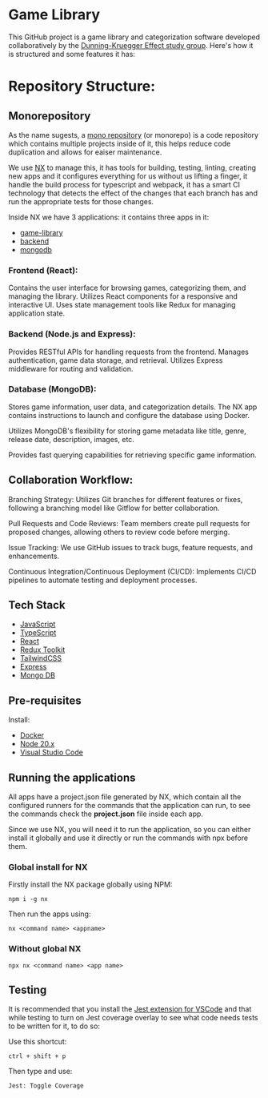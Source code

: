 # Game Library

This GitHub project is a game library and categorization software developed collaboratively by the [Dunning-Kruegger Effect study group](https://discord.gg/nWN8N9yh7x). Here's how it is structured and some features it has:

# Repository Structure:

## Monorepository 

As the name sugests, a [mono repository](https://en.wikipedia.org/wiki/Monorepo) (or monorepo) is a code repository which contains multiple projects inside of it, this helps reduce code duplication and allows for eaiser maintenance.

We use [NX](https://nx.dev/) to manage this, it has tools for building, testing, linting, creating new apps and it configures everything for us without us lifting a finger, it handle the build process for typescript and webpack, it has a smart CI technology that detects the effect of the changes that each branch has and run the appropriate tests for those changes.

Inside NX we have 3 applications:
it contains three apps in it:

- [game-library](/apps/game-library/README.md)
- [backend](/apps/backend/README.md)
- [mongodb](/apps/mongodb/README.md)

### Frontend (React):

Contains the user interface for browsing games, categorizing them, and managing the library.
Utilizes React components for a responsive and interactive UI.
Uses state management tools like Redux for managing application state.

### Backend (Node.js and Express):

Provides RESTful APIs for handling requests from the frontend.
Manages authentication, game data storage, and retrieval.
Utilizes Express middleware for routing and validation.

### Database (MongoDB):

Stores game information, user data, and categorization details. The NX app contains instructions to launch and configure the database using Docker.

Utilizes MongoDB's flexibility for storing game metadata like title, genre, release date, description, images, etc.

Provides fast querying capabilities for retrieving specific game information.

## Collaboration Workflow:
Branching Strategy: Utilizes Git branches for different features or fixes, following a branching model like Gitflow for better collaboration.

Pull Requests and Code Reviews: Team members create pull requests for proposed changes, allowing others to review code before merging.

Issue Tracking: We use GitHub issues to track bugs, feature requests, and enhancements.

Continuous Integration/Continuous Deployment (CI/CD): Implements CI/CD pipelines to automate testing and deployment processes.

## Tech Stack

- [JavaScript](https://developer.mozilla.org/en-US/docs/Web/JavaScript)
- [TypeScript](https://www.typescriptlang.org/)
- [React](https://react.dev/) 
- [Redux Toolkit](https://redux-toolkit.js.org/)
- [TailwindCSS](https://tailwindcss.com/)
- [Express](https://expressjs.com/)
- [Mongo DB](https://www.mongodb.com/)

## Pre-requisites

Install:

- [Docker](https://www.docker.com/products/docker-desktop/)
- [Node 20.x](https://nodejs.org/en/download/)
- [Visual Studio Code](https://code.visualstudio.com/)

## Running the applications 

All apps have a project.json file generated by NX, which contain all the configured runners for the commands that the application can run, to see the commands check the **project.json** file inside each app.

Since we use NX, you will need it to run the application, so you can either install it globally and use it directly or run the commands with npx before them.

### Global install for NX

Firstly install the NX package globally using NPM:

`npm i -g nx`

Then run the apps using:

`nx <command name> <appname>`

### Without global NX

`npx nx <command name> <app name>`

## Testing

It is recommended that you install the [Jest extension for VSCode](vscode:extension/Orta.vscode-jest) and that while testing to turn on Jest coverage overlay to see what code needs tests to be written for it, to do so:

Use this shortcut:

`ctrl + shift + p`

Then type and use:

`Jest: Toggle Coverage`

